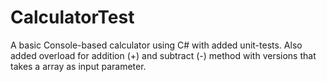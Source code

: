 # CalculatorTest
A basic Console-based calculator using C# with added unit-tests. Also added overload for addition (+) and subtract (-) method with versions that takes a array as input parameter.
